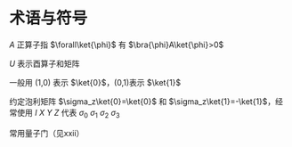 # 术语与符号

$A$ 正算子指 $\forall\ket{\phi}$ 有 $\bra{\phi}A\ket{\phi}>0$

$U$ 表示酉算子和矩阵

一般用 (1,0) 表示 $\ket{0}$，(0,1)表示 $\ket{1}$

约定泡利矩阵 $\sigma_z\ket{0}=\ket{0}$ 和 $\sigma_z\ket{1}=-\ket{1}$，经常使用 $I\ X\ Y\ Z$ 代表 $\sigma_0\ \sigma_1\ \sigma_2\ \sigma_3$

常用量子门（见xxii）
